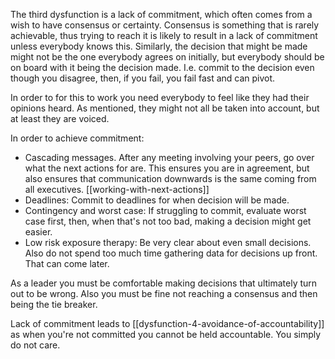 The third dysfunction is a lack of commitment, which often comes from a wish to have consensus or certainty. Consensus is something that is rarely achievable, thus trying to reach it is likely to result in a lack of commitment unless everybody knows this. Similarly, the decision that might be made might not be the one everybody agrees on initially, but everybody should be on board with it being the decision made. I.e. commit to the decision even though you disagree, then, if you fail, you fail fast and can pivot.

In order to for this to work you need everybody to feel like they had their opinions heard. As mentioned, they might not all be taken into account, but at least they are voiced.

In order to achieve commitment:
- Cascading messages. After any meeting involving your peers, go over what the next actions for are. This ensures you are in agreement, but also ensures that communication downwards is the same coming from all executives. [[working-with-next-actions]]
- Deadlines: Commit to deadlines for when decision will be made.
- Contingency and worst case: If struggling to commit, evaluate worst case first, then, when that's not too bad, making a decision might get easier.
- Low risk exposure therapy: Be very clear about even small decisions. Also do not spend too much time gathering data for decisions up front. That can come later.

As a leader you must be comfortable making decisions that ultimately turn out to be wrong. Also you must be fine not reaching a consensus and then being the tie breaker.

Lack of commitment leads to [[dysfunction-4-avoidance-of-accountability]] as when you're not committed you cannot be held accountable. You simply do not care.
